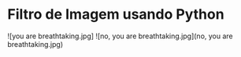# Filtro de Imagem usando Python

![you are breathtaking.jpg]
![no, you are breathtaking.jpg](no, you are breathtaking.jpg)
